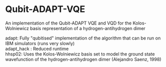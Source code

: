 # Qubit-ADAPT-VQE
An implementation of the Qubit-ADAPT VQE and VQD for the Kolos-Wolniewicz basis representation of a hydrogen-antihydrogen dimer

adapt: Fully "qubitised" implementation of the algorithm that can be run on IBM simulators (runs very slowly) \
adapt_hack : Reduced runtime \
hhsp02: Uses the Kolos-Wolniewicz basis set to model the ground state wavefunction of the hydrogen-antihydrogen dimer (Alejandro Saenz, 1998)

